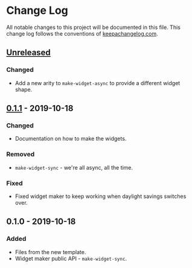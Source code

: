 # Change Log
All notable changes to this project will be documented in this file. This change log follows the conventions of [keepachangelog.com](http://keepachangelog.com/).

## [Unreleased]
### Changed
- Add a new arity to `make-widget-async` to provide a different widget shape.

## [0.1.1] - 2019-10-18
### Changed
- Documentation on how to make the widgets.

### Removed
- `make-widget-sync` - we're all async, all the time.

### Fixed
- Fixed widget maker to keep working when daylight savings switches over.

## 0.1.0 - 2019-10-18
### Added
- Files from the new template.
- Widget maker public API - `make-widget-sync`.

[Unreleased]: https://github.com/your-name/cosmos-test/compare/0.1.1...HEAD
[0.1.1]: https://github.com/your-name/cosmos-test/compare/0.1.0...0.1.1

